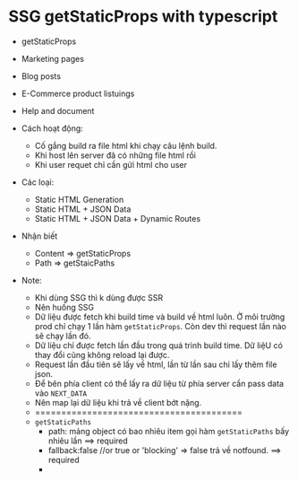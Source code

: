 # SSG getStaticProps with typescript

- getStaticProps
- Marketing pages
- Blog posts
- E-Commerce product listuings
- Help and document
- Cách hoạt động:
  - Cố gắng build ra file html khi chạy câu lệnh build.
  - Khi host lên server đã có những file html rồi
  - Khi user requet chỉ cần gửi html cho user

- Các loại:
  - Static HTML Generation
  - Static HTML + JSON Data
  - Static HTML + JSON Data + Dynamic Routes

- Nhận biết
  - Content => getStaticProps
  - Path => getStaicPaths

- Note:
  - Khi dùng SSG thì k dùng được SSR
  - Nên huống SSG
  - Dữ liệu được fetch khi build time và build về html luôn. Ở môi trường prod chỉ chạy 1 lần hàm `getStaticProps`. Còn dev thì request lần nào sẽ chạy lần đó.
  - Dữ liệu chỉ được fetch lần đầu trong quá trình build time. Dữ liệU có thay đổi cũng không reload lại được. 
  - Request lần đầu tiên sẽ lấy về html, lần từ lần sau chỉ lấy thêm file json.
  - Để bên phía client có thể lấy ra dữ liệu từ phía server cần pass data vào `NEXT_DATA`
  - Nên map lại dữ liệu khi trả về client bớt nặng.
  - ========================================
  - `getStaticPaths`
    - path: mảng object có bao nhiêu item gọi hàm `getStaticPaths` bấy nhiêu lần ==> required
    - fallback:false //or true or 'blocking' => false trả về notfound. ==> required
    - 
